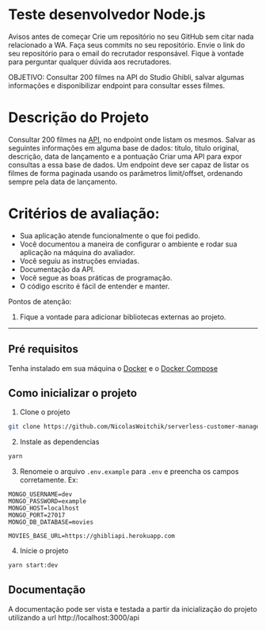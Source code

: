 # Teste desenvolvedor Node.js

Avisos antes de começar
Crie um repositório no seu GitHub sem citar nada relacionado a WA.
Faça seus commits no seu repositório.
Envie o link do seu repositório para o email do recrutador responsável.
Fique à vontade para perguntar qualquer dúvida aos recrutadores.

OBJETIVO: Consultar 200 filmes na API do Studio Ghibli, salvar algumas informações e disponibilizar endpoint para consultar esses filmes.

# Descrição do Projeto

Consultar 200 filmes na [API](https://ghibliapi.herokuapp.com/#section/Studio-Ghibli-API), no endpoint onde listam os mesmos.
Salvar as seguintes informações em alguma base de dados: titulo, titulo original, descrição, data de lançamento e a pontuação
Criar uma API para expor consultas a essa base de dados.
Um endpoint deve ser capaz de listar os filmes de forma paginada usando os parâmetros limit/offset, ordenando sempre pela data de lançamento.

# Critérios de avaliação:

- Sua aplicação atende funcionalmente o que foi pedido.
- Você documentou a maneira de configurar o ambiente e rodar sua aplicação na máquina do avaliador.
- Você seguiu as instruções enviadas.
- Documentação da API.
- Você segue as boas práticas de programação.
- O código escrito é fácil de entender e manter.

Pontos de atenção: 

1. Fique a vontade para adicionar bibliotecas externas ao projeto.
-----

## Pré requisitos
Tenha instalado em sua máquina o [Docker](https://docs.docker.com/get-docker/) e o [Docker Compose](https://docs.docker.com/compose/install/)
## Como inicializar o projeto

1) Clone o projeto
```bash
git clone https://github.com/NicolasWoitchik/serverless-customer-manager
```

2) Instale as dependencias
```bash
yarn
```

3) Renomeie o arquivo `.env.example` para `.env` e preencha os campos corretamente.
Ex:
```
MONGO_USERNAME=dev
MONGO_PASSWORD=example
MONGO_HOST=localhost
MONGO_PORT=27017
MONGO_DB_DATABASE=movies

MOVIES_BASE_URL=https://ghibliapi.herokuapp.com
```

4) Inicie o projeto
```bash
yarn start:dev
```

## Documentação
A documentação pode ser vista e testada a partir da inicialização do projeto utilizando a url http://localhost:3000/api

